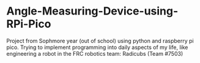 # Angle-Measuring-Device-using-RPi-Pico
Project from Sophmore year (out of school) using python and raspberry pi pico. Trying to implement programming into daily aspects of my life, like engineering a robot in the FRC robotics team: Radicubs (Team #7503)

